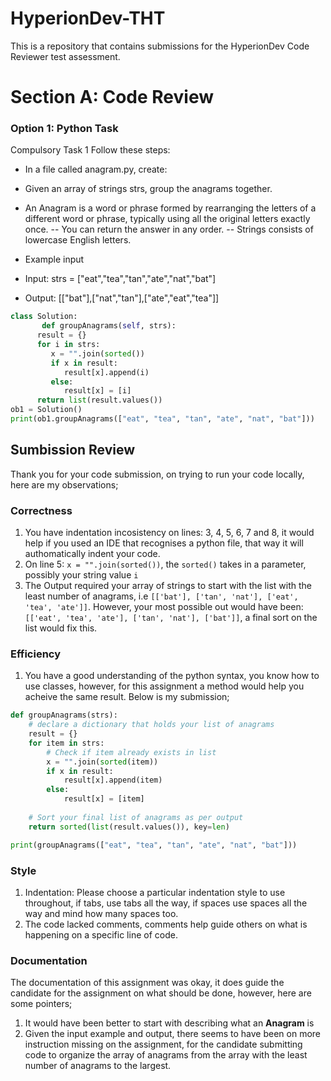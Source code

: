 # HyperionDev-THT
This is a repository that contains submissions for the HyperionDev Code Reviewer test assessment.

# Section A: Code Review

### Option 1: Python Task

Compulsory Task 1 Follow these steps:

- In a file called anagram.py, create:

- Given an array of strings strs, group the anagrams together.

- An Anagram is a word or phrase formed by rearranging the letters of a different word or phrase, typically using all the original letters exactly once.
-- You can return the answer in any order.
    -- Strings consists of lowercase English letters.
- Example input

- Input: strs = ["eat","tea","tan","ate","nat","bat"]

- Output: [["bat"],["nat","tan"],["ate","eat","tea"]]
```python
class Solution:
       def groupAnagrams(self, strs):
      result = {}
      for i in strs:
         x = "".join(sorted())
         if x in result:
            result[x].append(i)
         else:
            result[x] = [i]
      return list(result.values())
ob1 = Solution()
print(ob1.groupAnagrams(["eat", "tea", "tan", "ate", "nat", "bat"]))
```

## Sumbission  Review
Thank you for your code submission, on trying to run your code locally, here are my observations;

### Correctness
1.  You have indentation incosistency on lines: 3, 4, 5, 6, 7 and 8, it would help if you used an IDE that recognises a python file, that way it will authomatically indent your code.
2. On line 5: `x = "".join(sorted())`, the `sorted()` takes in a parameter, possibly your string value `i`
3. The Output required your array of strings to start with the list with the least number of anagrams, i.e `[['bat'], ['tan', 'nat'], ['eat', 'tea', 'ate']]`. However, your most possible out would have been: `[['eat', 'tea', 'ate'], ['tan', 'nat'], ['bat']]`, a final sort on the list would fix this.

### Efficiency
1. You have a good understanding of the python syntax, you know how to use classes, however, for this assignment a method would help you acheive the same result. Below is my submission;

```python
def groupAnagrams(strs):
	# declare a dictionary that holds your list of anagrams
	result = {}
	for item in strs:
		# Check if item already exists in list
		x = "".join(sorted(item))
		if x in result:
			result[x].append(item)
		else:
			result[x] = [item]
			
	# Sort your final list of anagrams as per output
	return sorted(list(result.values()), key=len)

print(groupAnagrams(["eat", "tea", "tan", "ate", "nat", "bat"]))
```

### Style
1. Indentation: Please choose a particular indentation style to use throughout, if tabs, use tabs all the way, if spaces use spaces all the way and mind how many spaces too.
2. The code lacked comments, comments help guide others on what is happening on a specific line of code.

### Documentation
The documentation of this assignment was okay, it does guide the candidate for the assignment on what should be done, however, here are some pointers;
1. It would have been better to start with describing what an **Anagram** is
2. Given the input example and output, there seems to have been on more instruction missing on the assignment, for the candidate submitting code to organize the array of anagrams from the array with the least number of anagrams to the largest.


